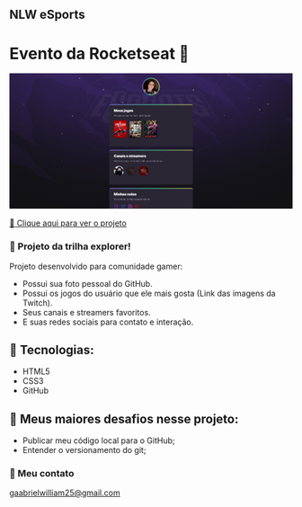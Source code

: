 ## **NLW eSports** 
# Evento da Rocketseat 💜

![preview](./.github/preview.png)

[🔔 Clique aqui para ver o projeto](https://gw-nogueira.github.io/nlw-esports/)

### 🚀 Projeto da trilha explorer!

Projeto desenvolvido para comunidade gamer:

- Possui sua foto pessoal do GitHub.
- Possui os jogos do usuário que ele mais gosta (Link das imagens da Twitch).
- Seus canais e streamers favoritos.
- E suas redes sociais para contato e interação.

## 🔧 Tecnologias:

- HTML5
- CSS3
- GitHub

## 📌 Meus maiores desafios nesse projeto:

- Publicar meu código local para o GitHub;
- Entender o versionamento do git;


###  💜 Meu contato

gaabrielwilliam25@gmail.com

